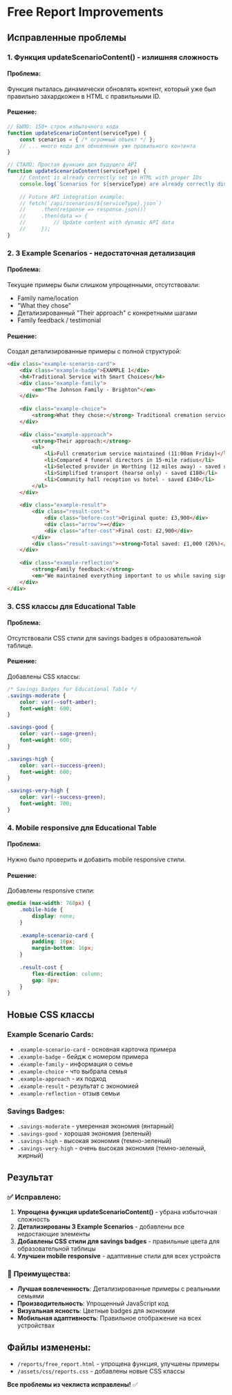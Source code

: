 # Free Report Improvements

## Исправленные проблемы

### 1. **Функция updateScenarioContent() - излишняя сложность**

#### **Проблема:**
Функция пыталась динамически обновлять контент, который уже был правильно захардкожен в HTML с правильными ID.

#### **Решение:**
```javascript
// БЫЛО: 150+ строк избыточного кода
function updateScenarioContent(serviceType) {
    const scenarios = { /* огромный объект */ };
    // ... много кода для обновления уже правильного контента
}

// СТАЛО: Простая функция для будущего API
function updateScenarioContent(serviceType) {
    // Content is already correctly set in HTML with proper IDs
    console.log(`Scenarios for ${serviceType} are already correctly displayed`);
    
    // Future API integration example:
    // fetch(`/api/scenarios/${serviceType}.json`)
    //     .then(response => response.json())
    //     .then(data => {
    //         // Update content with dynamic API data
    //     });
}
```

### 2. **3 Example Scenarios - недостаточная детализация**

#### **Проблема:**
Текущие примеры были слишком упрощенными, отсутствовали:
- Family name/location
- "What they chose"
- Детализированный "Their approach" с конкретными шагами
- Family feedback / testimonial

#### **Решение:**
Создал детализированные примеры с полной структурой:

```html
<div class="example-scenario-card">
    <div class="example-badge">EXAMPLE 1</div>
    <h4>Traditional Service with Smart Choices</h4>
    <div class="example-family">
        <em>"The Johnson Family - Brighton"</em>
    </div>
    
    <div class="example-choice">
        <strong>What they chose:</strong> Traditional cremation service
    </div>
    
    <div class="example-approach">
        <strong>Their approach:</strong>
        <ul>
            <li>Full crematorium service maintained (11:00am Friday)</li>
            <li>Compared 4 funeral directors in 15-mile radius</li>
            <li>Selected provider in Worthing (12 miles away) - saved £480</li>
            <li>Simplified transport (hearse only) - saved £180</li>
            <li>Community hall reception vs hotel - saved £340</li>
        </ul>
    </div>
    
    <div class="example-result">
        <div class="result-cost">
            <div class="before-cost">Original quote: £3,900</div>
            <div class="arrow">→</div>
            <div class="after-cost">Final cost: £2,900</div>
        </div>
        <div class="result-savings"><strong>Total saved: £1,000 (26%)</strong></div>
    </div>
    
    <div class="example-reflection">
        <strong>Family feedback:</strong> 
        <em>"We maintained everything important to us while saving significantly. The community hall was actually more personal than the hotel."</em>
    </div>
</div>
```

### 3. **CSS классы для Educational Table**

#### **Проблема:**
Отсутствовали CSS стили для savings badges в образовательной таблице.

#### **Решение:**
Добавлены CSS классы:

```css
/* Savings Badges for Educational Table */
.savings-moderate {
    color: var(--soft-amber);
    font-weight: 600;
}

.savings-good {
    color: var(--sage-green);
    font-weight: 600;
}

.savings-high {
    color: var(--success-green);
    font-weight: 600;
}

.savings-very-high {
    color: var(--success-green);
    font-weight: 700;
}
```

### 4. **Mobile responsive для Educational Table**

#### **Проблема:**
Нужно было проверить и добавить mobile responsive стили.

#### **Решение:**
Добавлены responsive стили:

```css
@media (max-width: 768px) {
    .mobile-hide {
        display: none;
    }
    
    .example-scenario-card {
        padding: 16px;
        margin-bottom: 16px;
    }
    
    .result-cost {
        flex-direction: column;
        gap: 8px;
    }
}
```

## Новые CSS классы

### **Example Scenario Cards:**
- `.example-scenario-card` - основная карточка примера
- `.example-badge` - бейдж с номером примера
- `.example-family` - информация о семье
- `.example-choice` - что выбрала семья
- `.example-approach` - их подход
- `.example-result` - результат с экономией
- `.example-reflection` - отзыв семьи

### **Savings Badges:**
- `.savings-moderate` - умеренная экономия (янтарный)
- `.savings-good` - хорошая экономия (зеленый)
- `.savings-high` - высокая экономия (темно-зеленый)
- `.savings-very-high` - очень высокая экономия (темно-зеленый, жирный)

## Результат

### ✅ **Исправлено:**
1. **Упрощена функция updateScenarioContent()** - убрана избыточная сложность
2. **Детализированы 3 Example Scenarios** - добавлены все недостающие элементы
3. **Добавлены CSS стили для savings badges** - правильные цвета для образовательной таблицы
4. **Улучшен mobile responsive** - адаптивные стили для всех устройств

### 🎯 **Преимущества:**
- **Лучшая вовлеченность**: Детализированные примеры с реальными семьями
- **Производительность**: Упрощенный JavaScript код
- **Визуальная ясность**: Цветные badges для экономии
- **Мобильная адаптивность**: Правильное отображение на всех устройствах

## Файлы изменены:
- `/reports/free_report.html` - упрощена функция, улучшены примеры
- `/assets/css/reports.css` - добавлены новые CSS классы

**Все проблемы из чеклиста исправлены!** ✅
